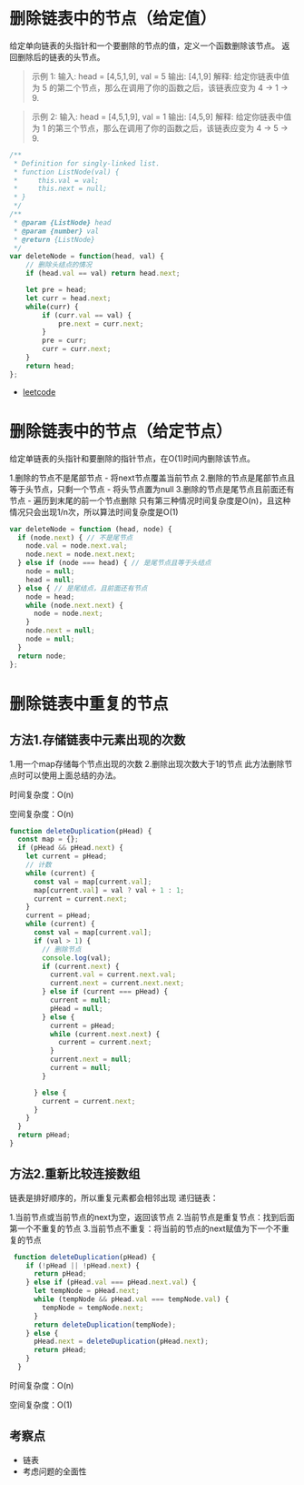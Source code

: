 # 删除链表中的节点（给定值）

给定单向链表的头指针和一个要删除的节点的值，定义一个函数删除该节点。
返回删除后的链表的头节点。

> 示例 1:
输入: head = [4,5,1,9], val = 5
输出: [4,1,9]
解释: 给定你链表中值为 5 的第二个节点，那么在调用了你的函数之后，该链表应变为 4 -> 1 -> 9.

> 示例 2:
输入: head = [4,5,1,9], val = 1
输出: [4,5,9]
解释: 给定你链表中值为 1 的第三个节点，那么在调用了你的函数之后，该链表应变为 4 -> 5 -> 9.


```js
/**
 * Definition for singly-linked list.
 * function ListNode(val) {
 *     this.val = val;
 *     this.next = null;
 * }
 */
/**
 * @param {ListNode} head
 * @param {number} val
 * @return {ListNode}
 */
var deleteNode = function(head, val) {
    // 删除头结点的情况
    if (head.val == val) return head.next;

    let pre = head;
    let curr = head.next;
    while(curr) {
        if (curr.val == val) {
            pre.next = curr.next;
        }
        pre = curr;
        curr = curr.next;
    }
    return head;
};
```

- [leetcode](https://leetcode-cn.com/problems/shan-chu-lian-biao-de-jie-dian-lcof)

# 删除链表中的节点（给定节点）

给定单链表的头指针和要删除的指针节点，在O(1)时间内删除该节点。

1.删除的节点不是尾部节点 - 将next节点覆盖当前节点
2.删除的节点是尾部节点且等于头节点，只剩一个节点 - 将头节点置为null
3.删除的节点是尾节点且前面还有节点 - 遍历到末尾的前一个节点删除
只有第三种情况时间复杂度是O(n)，且这种情况只会出现1/n次，所以算法时间复杂度是O(1)


```js
var deleteNode = function (head, node) {
  if (node.next) { // 不是尾节点
    node.val = node.next.val;
    node.next = node.next.next;
  } else if (node === head) { // 是尾节点且等于头结点
    node = null;
    head = null;
  } else { // 是尾结点，且前面还有节点
    node = head;
    while (node.next.next) {
      node = node.next;
    }
    node.next = null;
    node = null;
  }
  return node;
};

```

# 删除链表中重复的节点

## 方法1.存储链表中元素出现的次数

1.用一个map存储每个节点出现的次数
2.删除出现次数大于1的节点
此方法删除节点时可以使用上面总结的办法。

时间复杂度：O(n)

空间复杂度：O(n)

```js
function deleteDuplication(pHead) {
  const map = {};
  if (pHead && pHead.next) {
    let current = pHead;
    // 计数
    while (current) {
      const val = map[current.val];
      map[current.val] = val ? val + 1 : 1;
      current = current.next;
    }
    current = pHead;
    while (current) {
      const val = map[current.val];
      if (val > 1) {
        // 删除节点
        console.log(val);
        if (current.next) {
          current.val = current.next.val;
          current.next = current.next.next;
        } else if (current === pHead) {
          current = null;
          pHead = null;
        } else {
          current = pHead;
          while (current.next.next) {
            current = current.next;
          }
          current.next = null;
          current = null;
        }

      } else {
        current = current.next;
      }
    }
  }
  return pHead;
}
```

## 方法2.重新比较连接数组
链表是排好顺序的，所以重复元素都会相邻出现 递归链表：

1.当前节点或当前节点的next为空，返回该节点
2.当前节点是重复节点：找到后面第一个不重复的节点
3.当前节点不重复：将当前的节点的next赋值为下一个不重复的节点

```js
 function deleteDuplication(pHead) {
    if (!pHead || !pHead.next) {
      return pHead;
    } else if (pHead.val === pHead.next.val) {
      let tempNode = pHead.next;
      while (tempNode && pHead.val === tempNode.val) {
        tempNode = tempNode.next;
      }
      return deleteDuplication(tempNode);
    } else {
      pHead.next = deleteDuplication(pHead.next);
      return pHead;
    }
  }
```

时间复杂度：O(n)

空间复杂度：O(1)

## 考察点
- 链表
- 考虑问题的全面性